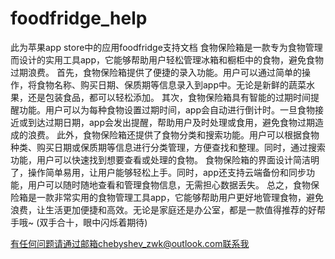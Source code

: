 # foodfridge_help
此为苹果app store中的应用foodfridge支持文档
食物保险箱是一款专为食物管理而设计的实用工具app，它能够帮助用户轻松管理冰箱和橱柜中的食物，避免食物过期浪费。
首先，食物保险箱提供了便捷的录入功能。用户可以通过简单的操作，将食物名称、购买日期、保质期等信息录入到app中。无论是新鲜的蔬菜水果，还是包装食品，都可以轻松添加。
其次，食物保险箱具有智能的过期时间提醒功能。用户可以为每种食物设置过期时间，app会自动进行倒计时。一旦食物接近或到达过期日期，app会发出提醒，帮助用户及时处理或食用，避免食物过期造成的浪费。
此外，食物保险箱还提供了食物分类和搜索功能。用户可以根据食物种类、购买日期或保质期等信息进行分类管理，方便查找和整理。同时，通过搜索功能，用户可以快速找到想要查看或处理的食物。
食物保险箱的界面设计简洁明了，操作简单易用，让用户能够轻松上手。同时，app还支持云端备份和同步功能，用户可以随时随地查看和管理食物信息，无需担心数据丢失。
总之，食物保险箱是一款非常实用的食物管理工具app，它能够帮助用户更好地管理食物，避免浪费，让生活更加便捷和高效。无论是家庭还是办公室，都是一款值得推荐的好帮手哦~ (双手合十，眼中闪烁着期待)

有任何问题请通过邮箱chebyshev_zwk@outlook.com联系我
